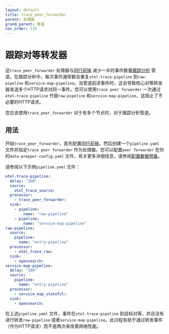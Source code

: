 ```yaml
---
layout: default
title: trace_peer_forwarder
parent: 处理器
grand_parent: 管道
nav_order: 115
---
```


# 跟踪对等转发器

这`trace_peer_forwarder` 处理器与[同行前锋]({{site.url}}{{site.baseurl}}/data-prepper/managing-data-prepper/peer-forwarder/) 减少一半的事件数量[跟踪分析]({{site.url}}{{site.baseurl}}/data-prepper/common-use-cases/trace-analytics/) 管道。在跟踪分析中，每次事件通常都会重复`otel-trace-pipeline` 到`raw-pipeline` 和`service-map-pipeline`。当管道前进事件时，这会导致核心对等转发器发送多个HTTP请求对同一事件。您可以使用`trace peer forwarder` 一次通过`otel-trace-pipeline` 代替`raw-pipeline` 和`service-map-pipeline`，这阻止了不必要的HTTP请求。

您应该使用`trace_peer_forwarder` 对于有多个节点时，对于跟踪分析管道。

## 用法

开始`trace_peer_forwarder`，首先配置[同行前锋]({{site.url}}{{site.baseurl}}/data-prepper/managing-data-prepper/peer-forwarder/)。然后创建一个`pipeline.yaml` 文件并指定`trace peer forwarder` 作为处理器。您可以配置`peer forwarder` 在你的`data-prepper-config.yaml` 文件。有关更多详细信息，请参阅[配置数据预备]({{site.url}}{{site.baseurl}}/data-prepper/getting-started/#2-configuring-data-prepper)。

请参阅以下示例`pipeline.yaml` 文件：

```yaml
otel-trace-pipeline:
  delay: "100"
  source:
    otel_trace_source:
  processor:
    - trace_peer_forwarder:
  sink:
    - pipeline:
        name: "raw-pipeline"
    - pipeline:
        name: "service-map-pipeline"
raw-pipeline:
  source:
    pipeline:
      name: "entry-pipeline"
  processor:
    - otel_trace_raw:
  sink:
    - opensearch:
service-map-pipeline:
  delay: "100"
  source:
    pipeline:
      name: "entry-pipeline"
  processor:
    - service_map_stateful:
  sink:
    - opensearch:
```

在上述`pipeline.yaml` 文件，事件在`otel-trace-pipeline` 到目标对等，并且没有进行转发`raw-pipeline` 或者`service-map-pipeline`。此过程有助于通过转发事件（作为HTTP请求）而不是两次来改善网络性能。

